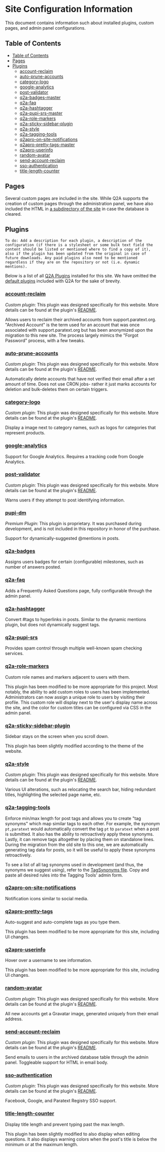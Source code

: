 # Site Configuration Information

This document contains information such about installed plugins, custom pages, and admin panel configurations.

## Table of Contents

-   [Table of Contents](#table-of-contents)
-   [Pages](#pages)
-   [Plugins](#plugins)
    -   [account-reclaim](#account-reclaim)
    -   [auto-prune-accounts](#auto-prune-accounts)
    -   [category-logo](#category-logo)
    -   [google-analytics](#google-analytics)
    -   [post-validator](#post-validator)
    -   [q2a-badges-master](#q2a-badges-master)
    -   [q2a-faq](#q2a-faq)
    -   [q2a-hashtagger](#q2a-hashtagger)
    -   [q2a-pupi-srs-master](#q2a-pupi-srs-master)
    -   [q2a-role-markers](#q2a-role-markers)
    -   [q2a-sticky-sidebar-plugin](#q2a-sticky-sidebar-plugin)
    -   [q2a-style](#q2a-style)
    -   [q2a-tagging-tools](#q2a-tagging-tools)
    -   [q2apro-on-site-notifications](#q2apro-on-site-notifications)
    -   [q2apro-pretty-tags-master](#q2apro-pretty-tags-master)
    -   [q2apro-userinfo](#q2apro-userinfo)
    -   [random-avatar](#random-avatar)
    -   [send-account-reclaim](#send-account-reclaim)
    -   [sso-authentication](#sso-authentication)
    -   [title-length-counter](#title-length-counter)

## Pages

Several custom pages are included in the site. While Q2A supports the creation of custom pages through the administration panel, we have also included the HTML in [a subdirectory of the site](https://github.com/ubsicap/assure_support_site/tree/master/public/qa-custom-pages) in case the database is cleared.

## Plugins

`To do: Add a description for each plugin, a description of the configuration (if there is a stylesheet or some bulk text field the content should be listed or mentioned where to find a copy of it), also if the plugin has been updated from the original in case of future downloads. Any paid plugins also need to be mentioned regardless if they are on the repository or not (i.e. dynamic mentions).`

Below is a list of all [Q2A Plugins](https://docs.question2answer.org/addons/plugins/) installed for this site.
We have omitted the [default plugins](https://github.com/q2a/question2answer/tree/dev/qa-plugin) included with Q2A for the sake of brevity.

### [account-reclaim](https://github.com/ubsicap/assure_support_site/tree/master/public/qa-plugin/account-reclaim)

_Custom plugin_: This plugin was designed specifically for this website. More details can be found at the plugin's [README](https://github.com/ubsicap/assure_support_site/tree/master/public/qa-plugin/account-reclaim).

Allows users to reclaim their archived accounts from support.paratext.org.
"Archived Account" is the term used for an account that was once associated with support.paratext.org but has been anonymized upon the migration to this new site.
The process largely mimics the "Forgot Password" process, with a few tweaks.

### [auto-prune-accounts](https://github.com/ubsicap/assure_support_site/tree/master/public/qa-plugin/auto-prune-accounts)

_Custom plugin_: This plugin was designed specifically for this website. More details can be found at the plugin's [README](https://github.com/ubsicap/assure_support_site/tree/master/public/qa-plugin/auto-prune-accounts).

Automatically delete accounts that have not verified their email after a set amount of time.
Does not use CRON jobs- rather it just marks accounts for deletion and bulk-deletes them on certain triggers.

### [category-logo](https://github.com/ubsicap/assure_support_site/tree/master/public/qa-plugin/category-logo)

_Custom plugin_: This plugin was designed specifically for this website. More details can be found at the plugin's [README](https://github.com/ubsicap/assure_support_site/tree/master/public/qa-plugin/category-logo).

Display a image next to category names, such as logos for categories that represent products.

### [google-analytics](https://github.com/kufeiko/QA-Google-Analytics-Plugin)

Support for Google Analytics. Requires a tracking code from Google Analytics.

### [post-validator](https://github.com/ubsicap/assure_support_site/tree/master/public/qa-plugin/post-validator)

_Custom plugin_: This plugin was designed specifically for this website. More details can be found at the plugin's [README](https://github.com/ubsicap/assure_support_site/tree/master/public/qa-plugin/post-validator).

Warns users if they attempt to post identifying information.

### [pupi-dm](https://bitbucket.org/pupi1985/q2a-dynamic-mentions-public)

_Premium Plugin_: This plugin is proprietary. It was purchased during development, and is not included in this repository in honor of the purchase.

Support for dynamically-suggested @mentions in posts.

### [q2a-badges](https://github.com/NoahY/q2a-badges)

Assigns users badges for certain (configurable) milestones, such as number of answers posted.

### [q2a-faq](https://github.com/gturri/q2a-faq/)

Adds a Frequently Asked Questions page, fully configurable through the admin panel.

### [q2a-hashtagger](https://github.com/pupi1985/q2a-hashtagger)

Convert #tags to hyperlinks in posts.
Similar to the dynamic mentions plugin, but does not dynamically suggest tags.

### [q2a-pupi-srs](https://github.com/pupi1985/q2a-pupi-srs)

Provides spam control through multiple well-known spam checking services.

### [q2a-role-markers](https://github.com/gurjyot/q2a-role-markers)

Custom role names and markers adjacent to users with them.

This plugin has been modified to be more appropriate for this project.
Most notably, the ability to add custom roles to users has been implemented.
Administrators can now assign a unique role to users by visiting their profile.
This custom role will display next to the user's display name across the site, and the color for custom titles can be configured via CSS in the admin panel.

### [q2a-sticky-sidebar-plugin](https://github.com/stefanmm/q2a-sticky-sidebar-plugin/)

Sidebar stays on the screen when you scroll down.

This plugin has been slightly modified according to the theme of the website.

### [q2a-style](https://github.com/ubsicap/assure_support_site/tree/master/public/qa-plugin/q2a-style)

_Custom plugin_: This plugin was designed specifically for this website. More details can be found at the plugin's [README](https://github.com/ubsicap/assure_support_site/tree/master/public/qa-plugin/q2a-style).

Various UI alterations, such as relocating the search bar, hiding redundant titles, highlighting the selected page name, etc.

### [q2a-tagging-tools](https://github.com/svivian/q2a-tagging-tools)

Enforce min/max length for post tags and allows you to create "tag synonyms" which map similar tags to each other.
For example, the synonym `pt,paratext` would automatically convert the tag `pt` to `paratext` when a post is submitted.
It also has the ability to retroactively apply these synonyms.
Lastly, it can remove tags altogether by placing them on standalone lines.
During the migration from the old site to this one, we are automatically generating tag data for posts, so it will be useful to apply these synonyms retroactively.

To see a list of all tag synonyms used in development (and thus, the synonyms we suggest using), refer to the [TagSynonyms file](https://github.com/ubsicap/assure_support_site/blob/master/public/qa-plugin/q2a-tagging-tools/TagSynonyms.md).
Copy and paste all desired rules into the Tagging Tools' admin form.

### [q2apro-on-site-notifications](https://github.com/q2apro/q2apro-on-site-notifications)

Notification icons similar to social media.

### [q2apro-pretty-tags](https://github.com/ProThoughts/q2apro-pretty-tags)

Auto-suggest and auto-complete tags as you type them.

This plugin has been modified to be more appropriate for this site, including UI changes.

### [q2apro-userinfo](https://github.com/ProThoughts/q2apro-userinfo)

Hover over a username to see information.

This plugin has been modified to be more appropriate for this site, including UI changes.

### [random-avatar](https://github.com/ubsicap/assure_support_site/tree/master/public/qa-plugin/random-avatar)

_Custom plugin_: This plugin was designed specifically for this website. More details can be found at the plugin's [README](https://github.com/ubsicap/assure_support_site/tree/master/public/qa-plugin/random-avatar).

All new accounts get a Gravatar image, generated uniquely from their email address.

### [send-account-reclaim](https://github.com/ubsicap/assure_support_site/tree/master/public/qa-plugin/send-account-reclaim)

_Custom plugin_: This plugin was designed specifically for this website. More details can be found at the plugin's [README](https://github.com/ubsicap/assure_support_site/tree/master/public/qa-plugin/send-account-reclaim).

Send emails to users in the archived database table through the admin panel.
Toggleable support for HTML in email body.

### [sso-authentication](https://github.com/ubsicap/assure_support_site/tree/master/public/qa-plugin/sso-authentication)

_Custom plugin_: This plugin was designed specifically for this website. More details can be found at the plugin's [README](https://github.com/ubsicap/assure_support_site/tree/master/public/qa-plugin/sso-authentication).

Facebook, Google, and Paratext Registry SSO support.

### [title-length-counter](https://github.com/MominRaza/title-length-counter)

Display title length and prevent typing past the max length.

This plugin has been slightly modified to also display when editing questions.
It also displays warning colors when the post's title is below the minimum or at the maximum length.
